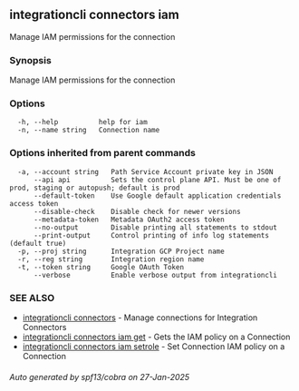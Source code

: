 ## integrationcli connectors iam

Manage IAM permissions for the connection

### Synopsis

Manage IAM permissions for the connection

### Options

```
  -h, --help          help for iam
  -n, --name string   Connection name
```

### Options inherited from parent commands

```
  -a, --account string   Path Service Account private key in JSON
      --api api          Sets the control plane API. Must be one of prod, staging or autopush; default is prod
      --default-token    Use Google default application credentials access token
      --disable-check    Disable check for newer versions
      --metadata-token   Metadata OAuth2 access token
      --no-output        Disable printing all statements to stdout
      --print-output     Control printing of info log statements (default true)
  -p, --proj string      Integration GCP Project name
  -r, --reg string       Integration region name
  -t, --token string     Google OAuth Token
      --verbose          Enable verbose output from integrationcli
```

### SEE ALSO

* [integrationcli connectors](integrationcli_connectors.md)	 - Manage connections for Integration Connectors
* [integrationcli connectors iam get](integrationcli_connectors_iam_get.md)	 - Gets the IAM policy on a Connection
* [integrationcli connectors iam setrole](integrationcli_connectors_iam_setrole.md)	 - Set Connection IAM policy on a Connection

###### Auto generated by spf13/cobra on 27-Jan-2025

